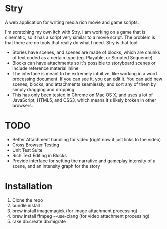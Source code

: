 Stry
====

A web application for writing media rich movie and game scripts.

I'm scratching my own itch with Stry. I am working on a game that is cinematic, so it has a script very similar to a
movie script. The problem is that there are no tools that really do what I need. Stry is that tool:

* Stories have scenes, and scenes are made of blocks, which are chunks of text coded as a certain type (eg. Playable, or
  Scripted Sequence)
* Blocks can have attachments so it's possible to storyboard scenes or include reference material inline
* The interface is meant to be extremely intuitive, like working in a word processing document. If you can see it, you
  can edit it. You can add new scenes, blocks, and attachments seamlessly, and sort any of them by simply dragging and
  dropping.
* This has only been tested in Chrome on Mac OS X, and uses a lot of JavaScript, HTML5, and CSS3, which means it's
  likely broken in other browsers.

TODO
====

* Better Attachment handling for video (right now it just links to the video)
* Cross Browser Testing
* Unit Test Suite
* Rich Text Editing in Blocks
* Provide interface for setting the narrative and gameplay intensity of a scene, and an intensity graph for the story

Installation
============

1. Clone the repo
2. bundle install
3. brew install imagemagick (for image attachment processing)
4. brew install ffmpeg --use-clang (for video attachment processing)
3. rake db:create db:migrate
